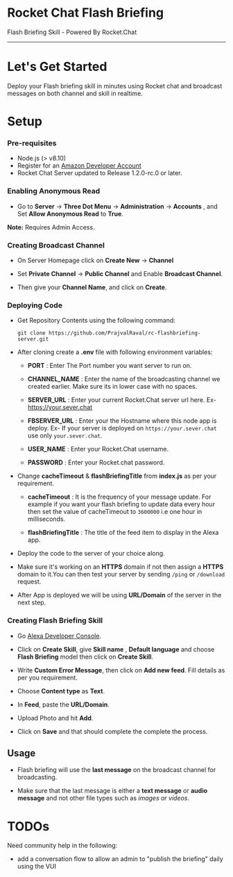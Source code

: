 # Rocket Chat Flash Briefing
Flash Briefing Skill - Powered By Rocket.Chat

***

# Let's Get Started

Deploy your Flash briefing skill in minutes using Rocket chat and broadcast messages on both channel and skill in realtime.

# Setup

### Pre-requisites

* Node.js (> v8.10)
* Register for an [Amazon Developer Account](https://developer.amazon.com/)
* Rocket Chat Server updated to Release 1.2.0-rc.0 or later.

### Enabling Anonymous Read

* Go to **Server** -> **Three Dot Menu** -> **Administration** -> **Accounts** , and Set **Allow Anonymous Read** to **True**.

**Note:** Requires Admin Access.

### Creating Broadcast Channel

* On Server Homepage click on **Create New** -> **Channel**

* Set **Private Channel** -> **Public Channel** and Enable **Broadcast Channel**.

* Then give your **Channel Name**, and click on **Create**.

### Deploying Code

* Get Repository Contents using the following command:
   
   `git clone https://github.com/PrajvalRaval/rc-flashbriefing-server.git`
   
* After cloning create a **.env** file with following environment variables:

  * **PORT** : Enter The Port number you want server to run on.
  
  * **CHANNEL_NAME** : Enter the name of the broadcasting channel we created earlier. Make sure its in lower case with no spaces.

  * **SERVER_URL** : Enter your current Rocket.Chat server url here. Ex- https://your.sever.chat
  
  * **FBSERVER_URL** : Enter your the Hostname where this node app is deploy. Ex- If your server is deployed on `https://your.sever.chat` use only `your.sever.chat`.
  
  * **USER_NAME** : Enter your Rocket.Chat username.
  
  * **PASSWORD** : Enter your Rocket.chat password.

* Change **cacheTimeout** & **flashBriefingTitle** from **index.js** as per your requirement.

  * **cacheTimeout** : It is the frequency of your message update. For example if you want your flash briefing to update data every hour then set the value of cacheTimeout to `3600000` i.e one hour in milliseconds.
  
  * **flashBriefingTitle** : The title of the feed item to display in the Alexa app.

* Deploy the code to the server of your choice along.

* Make sure it's working on an **HTTPS** domain if not then assign a **HTTPS** domain to it.You can then test your server by sending `/ping` or `/download` request.

* After App is deployed we will be using **URL/Domain** of the server in the next step.

### Creating Flash Briefing Skill

* Go [Alexa Developer Console](https://developer.amazon.com/alexa/console/ask).

* Click on **Create Skill**, give **Skill name** , **Default language** and choose **Flash Briefing** model then click on **Create Skill**.

* Write **Custom Error Message**, then click on **Add new feed**. Fill details as per you requirement.

* Choose **Content type** as **Text**.

* In **Feed**, paste the **URL/Domain**.

* Upload Photo and hit **Add**.

* Click on **Save** and that should complete the complete the process.

## Usage

* Flash briefing will use the **last message** on the broadcast channel for broadcasting.

* Make sure that the last message is either a **text message** or **audio message** and not other file types such as *images or videos*.

# TODOs

Need community help in the following:

* add a conversation flow to allow an admin to "publish the briefing" daily using the VUI
